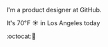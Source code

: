 I'm a product designer at GitHub.

It's 70&#8457; &#9728; in Los Angeles today

:octocat::rice_cracker: